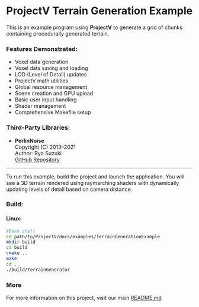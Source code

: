 # ProjectV Terrain Generation Example

This is an example program using **ProjectV** to generate a grid of chunks containing procedurally generated terrain.

### Features Demonstrated:

- Voxel data generation
- Voxel data saving and loading
- LOD (Level of Detail) updates
- ProjectV math utilities
- Global resource management
- Scene creation and GPU upload
- Basic user input handling
- Shader management
- Comprehensive Makefile setup

### Third-Party Libraries:

- **PerlinNoise**  
  Copyright (C) 2013–2021  
  Author: Ryo Suzuki  
  [GitHub Repository](https://github.com/Reputeless/PerlinNoise)

---

To run this example, build the project and launch the application. You will see a 3D terrain rendered using raymarching shaders with dynamically updating levels of detail based on camera distance.

### Build:

#### Linux:
```bash
#Bash shell
cd path/to/ProjectV/docs/examples/TerrainGenerationExample
mkdir build
cd build
cmake ..
make
cd ..
./build/TerrainGenerator
```
### More

For more information on this project, visit our main [README.md](/README.md)

